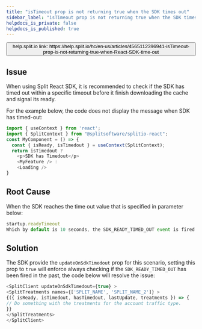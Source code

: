 ```yaml
---
title: "isTimeout prop is not returning true when the SDK times out"
sidebar_label: "isTimeout prop is not returning true when the SDK times out"
helpdocs_is_private: false
helpdocs_is_published: true
---
```


<!-- applies to React SDK -->

<p>
  <button style={{borderRadius:'8px', border:'1px', fontFamily:'Courier New', fontWeight:'800', textAlign:'left'}}> help.split.io link: https://help.split.io/hc/en-us/articles/4565112396941-isTimeout-prop-is-not-returning-true-when-React-SDK-time-out </button>
</p>

## Issue

When using Split React SDK, it is recommended to check if the SDK has timed out within a specific timeout before it finish downloading the cache and signal its ready.

For the example below, the code does not display the message when SDK has timed-out:
```javascript
import { useContext } from 'react';
import { SplitContext } from "@splitsoftware/splitio-react";
const MyComponent = () => {
  const { isReady, isTimedout } = useContext(SplitContext);
  return isTimedout ?
    <p>SDK has Timedout</p>
    <MyFeature /> :
    <Loading />
}
```

## Root Cause

When the SDK reaches the time out value that is specified in parameter below:
```javascript
startup.readyTimeout
Which by default is 10 seconds, the SDK_READY_TIMED_OUT event is fired only once. If the code that is using the isTimedoutprop is placed after the event has fired, it will not detect it.
```
 
## Solution
The SDK provide the `updateOnSdkTimedout` prop for this scenario, setting this prop to `true` will enforce always checking if the `SDK_READY_TIMED_OUT` has been fired in the past, the code below will resolve the issue:
```javascript
<SplitClient updateOnSdkTimedout={true} >
<SplitTreatments names={['SPLIT_NAME', 'SPLIT_NAME_2']} >
{({ isReady, isTimedout, hasTimedout, lastUpdate, treatments }) => {
// Do something with the treatments for the account traffic type.
}}
</SplitTreatments>
</SplitClient>
```